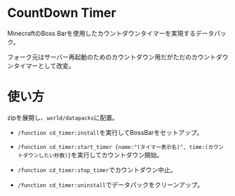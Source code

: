 # CountDown Timer
MinecraftのBoss Barを使用したカウントダウンタイマーを実現するデータパック。

フォーク元はサーバー再起動のためのカウントダウン用だがただのカウントダウンタイマーとして改変。

# 使い方

zipを展開し、`world/datapacks`に配置。
- `/function cd_timer:install`を実行してBossBarをセットアップ。

- `/function cd_timer:start_timer {name:"(タイマー表示名)", time:(カウントダウンしたい秒数)}`を実行してカウントダウン開始。

- `/function cd_tiemr:stop_timer`でカウントダウン中止。

- `/function cd_timer:uninstall`でデータパックをクリーンアップ。
